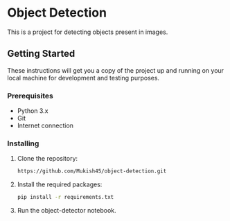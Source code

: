 # Object Detection

This is a project for detecting objects present in images.

## Getting Started

These instructions will get you a copy of the project up and running on your local machine for development and testing purposes.

### Prerequisites

- Python 3.x
- Git
- Internet connection

### Installing

1. Clone the repository:

    ```bash
    https://github.com/Mukish45/object-detection.git
    ```

2. Install the required packages:

    ```bash
    pip install -r requirements.txt
    ```

3. Run the object-detector notebook.

